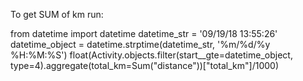 To get SUM of km run:

from datetime import datetime
datetime_str = '09/19/18 13:55:26'
datetime_object = datetime.strptime(datetime_str, '%m/%d/%y %H:%M:%S')
float(Activity.objects.filter(start__gte=datetime_object, type=4).aggregate(total_km=Sum("distance"))["total_km"]/1000)
  